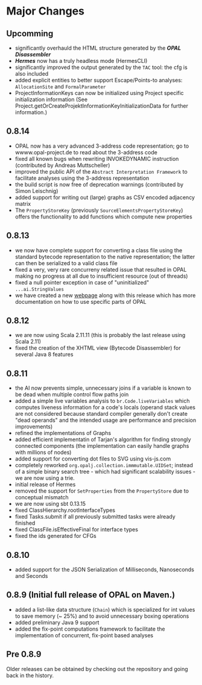 # Major Changes

## Upcomming
 - significantly overhauld the HTML structure generated by the ***OPAL Disassembler***
 - ***Hermes*** now has a truly headless mode (HermesCLI)
 - significantly improved the output generated by the `TAC` tool: the cfg is also included
 - added explicit entities to better support Escape/Points-to analyses: `AllocationSite` and `FormalParameter`
 - ProjectInformationKeys can now be initialized using Project specific initialization information
   (See Project.getOrCreateProjektInformationKeyInitializationData for further information.)

## 0.8.14
 - OPAL now has a very advanced 3-address code representation; go to wwww.opal-project.de to read about the 3-address code
 - fixed all known bugs when rewriting INVOKEDYNAMIC instruction (contributed by Andreas Muttscheller)
 - improved the public API of the `Abstract Interpretation Framework` to facilitate analyses using the 3-address representation
 - the build script is now free of deprecation warnings (contributed by Simon Leischnig)
 - added support for writing out (large) graphs as CSV encoded adjacency matrix
 - The `PropertyStoreKey` (previously `SourceElementsPropertyStoreKey`) offers the functionality to add functions which compute new properties

## 0.8.13
 - we now have complete support for converting a class file using the standard bytecode representation to the native representation; the latter can then be serialized to a valid class file
 - fixed a very, very rare concurreny related issue that resulted in OPAL making no progress at all due to insufficient resource (out of threads)
 - fixed a null pointer exception in case of "uninitialized" `...ai.StringValues`
 - we have created a new [webpage](http://www.opal-project.de) along with this release which has more documentation on how to use specific parts of OPAL

## 0.8.12
 - we are now using Scala 2.11.11 (this is probably the last release using Scala 2.11)
 - fixed the creation of the XHTML view (Bytecode Disassembler) for several Java 8 features

## 0.8.11
 - the AI now prevents simple, unnecessary joins if a variable is known to be dead when multiple control flow paths join
 - added a simple live variables analysis to `br.Code.liveVariables` which computes liveness information for a code's locals (operand stack values are not considered because standard compiler generally don't create "dead operands" and the intended usage are performance and precision improvements)
 - refined the implementations of Graphs
 - added efficient implementatin of Tarjan's algorithm for finding strongly connected components (the implementation can easily handle graphs with millions of nodes)
 - added support for converting dot files to SVG using vis-js.com
 - completely reworked `org.opalj.collection.immmutable.UIDSet`; instead of a simple binary search tree - which had significant scalability issues - we are now using a trie.
 - initial release of Hermes
 - removed the support for `SetProperties` from the `PropertyStore` due to conceptual mismatch
 - we are now using sbt 0.13.15
 - fixed ClassHierarchy.rootInterfaceTypes
 - fixed Tasks.submit if all previously submitted tasks were already finished
 - fixed ClassFile.isEffectiveFinal for interface types
 - fixed the ids generated for CFGs

## 0.8.10
 - added support for the JSON Serialization of Milliseconds, Nanoseconds and Seconds

## 0.8.9 (Initial full release of OPAL on Maven.)
 - added a list-like data structure (`Chain`) which is specialized for int values to save memory
 (~ 25%) and to avoid unnecessary boxing operations
 - added preliminary Java 9 support
 - added the fix-point computations framework to facilitate the implementation of concurrent, fix-point based analyses

## Pre 0.8.9
Older releases can be obtained by checking out the repository and going back in the history.
